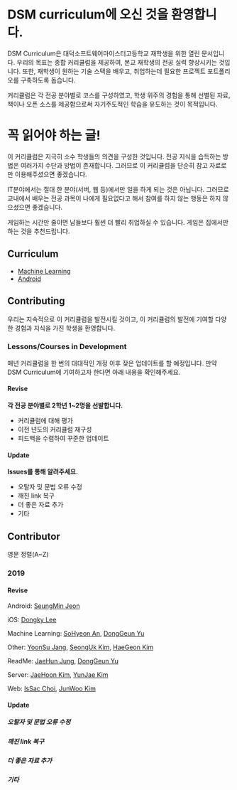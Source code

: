 # DSM curriculum에 오신 것을 환영합니다.

DSM Curriculum은 대덕소프트웨어마이스터고등학교 재학생을 위한 열린 문서입니다. 우리의 목표는 종합 커리큘럼을 제공하여, 본교 재학생의 전공 실력 향상시키는 것입니다. 또한, 재학생이 원하는 기술 스택을 배우고, 취업하는데 필요한 프로젝트 포트폴리오를 구축하도록 돕습니다.

커리큘럼은 각 전공 분야별로 코스를 구성하였고, 학생 위주의 경험을 통해 선별된 자료, 책이나 오픈 소스를 제공함으로써 자기주도적인 학습을 유도하는 것이 목적입니다.

# 꼭 읽어야 하는 글!
이 커리큘럼은 지극히 소수 학생들의 의견을 구성한 것입니다. 전공 지식을 습득하는 방법은 여러가지 수단과 방법이 존재합니다. 그러므로 이 커리큘럼을 단순히 참고 자료로만 이용해주셨으면 좋겠습니다.

IT분야에서는 절대 한 분야(서버, 웹 등)에서만 일을 하게 되는 것은 아닙니다. 그러므로 교내에서 배우는 전공 과목이 나에게 필요없다고 해서 참여를 하지 않는 행동은 하지 않으셨으면 좋겠습니다.

게임하는 시간만 줄이면 남들보다 훨씬 더 빨리 취업하실 수 있습니다. 게임은 집에서만 하는 것을 추천드립니다.

## Curriculum
- [Machine Learning](https://github.com/ilovedsm/dsm-curriculum/blob/master/Machine%20Learning/README.md)
- [Android](https://github.com/ilovedsm/dsm-curriculum/blob/master/Android/Android_Loadmap.md)

## Contributing

우리는 지속적으로 이 커리큘럼을 발전시킬 것이고, 이 커리큘럼의 발전에 기여할 다양한 경험과 지식을 가진 학생을 환영합니다. 

### Lessons/Courses in Development

매년 커리큘럼을 한 번의 대대적인 개정 이후 잦은 업데이트를 할 예정입니다. 만약 DSM Curriculum에 기여하고자 한다면 아래 내용을 확인해주세요.

#### Revise

**각 전공 분야별로 2학년 1~2명을 선발합니다.**

- 커리큘럼에 대해 평가
- 이전 년도의 커리큘럼 재구성
- 피드백을 수렴하여 꾸준한 업데이트


#### Update

**Issues를 통해 알려주세요.**

- 오탈자 및 문법 오류 수정
- 깨진 link 복구
- 더 좋은 자료 추가
- 기타



## Contributor

영문 정렬(A~Z)

### 2019

#### Revise

Android: [SeungMin Jeon](https://github.com/nwar-Jeon)

iOS: [Dongky Lee](https://github.com/donkyey)

Machine Learning: [SoHyeon An](https://github.com/sleepyeePanda), [DongGeun Yu](https://github.com/Yudonggeun)

Other: [YoonSu Jang](https://github.com/YoonSu03), [SeongUk Kim](https://github.com/kimsos0723), [HaeGeon Kim](https://github.com/KamiPer)

ReadMe: [JaeHun Jung](https://github.com/littlemenu), [DongGeun Yu](https://github.com/Yudonggeun)

Server: [JaeHoon Kim](https://github.com/by09115), [YunJae Kim](https://github.com/miraedbswo)

Web: [IsSac Choi](https://github.com/leafcis), [JunWoo Kim](https://github.com/junu126)


#### Update

##### 오탈자 및 문법 오류 수정

##### 깨진 link 복구

##### 더 좋은 자료 추가

##### 기타

